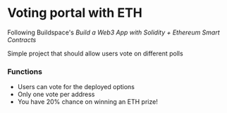 # Voting portal with ETH

Following Buildspace's _Build a Web3 App with Solidity + Ethereum Smart Contracts_

Simple project that should allow users vote on different polls

### Functions
- Users can vote for the deployed options
- Only one vote per address
- You have 20% chance on winning an ETH prize!
